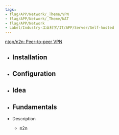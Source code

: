 ```yaml
---
tags:
- flag/APP/Network/_Theme/VPN
- flag/APP/Network/_Theme/NAT
- flag/APP/Network
- Label/Industry-工业科学/IT/APP/Server/Self-hosted
---
```


[ntop/n2n: Peer-to-peer VPN](https://github.com/ntop/n2n)


- Installation
    - 

- Configuration
    - 

- Idea
    - 

- Fundamentals
    - 

- Description
    - n2n
